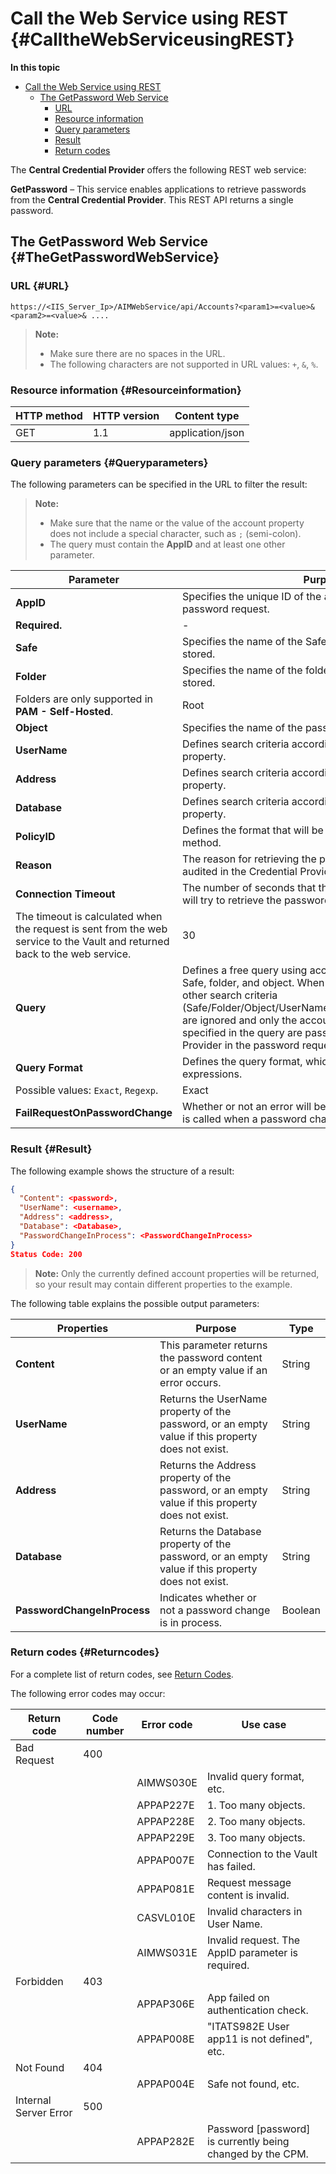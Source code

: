 # Call the Web Service using REST {#CalltheWebServiceusingREST}

**In this topic**

- [Call the Web Service using REST](#CalltheWebServiceusingREST)
  - [The GetPassword Web Service](#TheGetPasswordWebService)
    - [URL](#URL)
    - [Resource information](#Resourceinformation)
    - [Query parameters](#Queryparameters)
    - [Result](#Result)
    - [Return codes](#Returncodes)

The **Central Credential Provider** offers the following REST web service:

**GetPassword** – This service enables applications to retrieve passwords from the **Central Credential Provider**. This REST API returns a single password.

## The GetPassword Web Service {#TheGetPasswordWebService}

### URL {#URL}

```text
https://<IIS_Server_Ip>/AIMWebService/api/Accounts?<param1>=<value>&<param2>=<value>& ....
```

> **Note:**
>
> - Make sure there are no spaces in the URL.
> - The following characters are not supported in URL values: `+`, `&`, `%`.

### Resource information {#Resourceinformation}

| HTTP method | HTTP version | Content type     |
| ----------- | ------------ | ---------------- |
| GET         | 1.1          | application/json |

### Query parameters {#Queryparameters}

The following parameters can be specified in the URL to filter the result:

> **Note:**
>
> - Make sure that the name or the value of the account property does not include a special character, such as `;` (semi-colon).
> - The query must contain the **AppID** and at least one other parameter.

| Parameter                                                                                                                  | Purpose                                                                                                                                                                                                                                                                                                                                                | Default | Type    |
| -------------------------------------------------------------------------------------------------------------------------- | ------------------------------------------------------------------------------------------------------------------------------------------------------------------------------------------------------------------------------------------------------------------------------------------------------------------------------------------------------ | ------- | ------- |
| **AppID**                                                                                                                  | Specifies the unique ID of the application issuing the password request.                                                                                                                                                                                                                                                                               |         |         |
| **Required.**                                                                                                              | -                                                                                                                                                                                                                                                                                                                                                      | String  |         |
| **Safe**                                                                                                                   | Specifies the name of the Safe where the password is stored.                                                                                                                                                                                                                                                                                           | -       | String  |
| **Folder**                                                                                                                 | Specifies the name of the folder where the password is stored.                                                                                                                                                                                                                                                                                         |         |         |
| Folders are only supported in **PAM - Self-Hosted**.                                                                       | Root                                                                                                                                                                                                                                                                                                                                                   | String  |         |
| **Object**                                                                                                                 | Specifies the name of the password object to retrieve.                                                                                                                                                                                                                                                                                                 | -       | String  |
| **UserName**                                                                                                               | Defines search criteria according to the UserName account property.                                                                                                                                                                                                                                                                                    | -       | String  |
| **Address**                                                                                                                | Defines search criteria according to the Address account property.                                                                                                                                                                                                                                                                                     | -       | String  |
| **Database**                                                                                                               | Defines search criteria according to the Database account property.                                                                                                                                                                                                                                                                                    | -       | String  |
| **PolicyID**                                                                                                               | Defines the format that will be used in the setPolicyID method.                                                                                                                                                                                                                                                                                        | -       | String  |
| **Reason**                                                                                                                 | The reason for retrieving the password. This reason will be audited in the Credential Provider audit log.                                                                                                                                                                                                                                              | -       | String  |
| **Connection Timeout**                                                                                                     | The number of seconds that the Central Credential Provider will try to retrieve the password.                                                                                                                                                                                                                                                          |         |         |
| The timeout is calculated when the request is sent from the web service to the Vault and returned back to the web service. | 30                                                                                                                                                                                                                                                                                                                                                     | Int     |         |
| **Query**                                                                                                                  | Defines a free query using account properties, including Safe, folder, and object. When this method is specified, all other search criteria (Safe/Folder/Object/UserName/Address/PolicyID/Database) are ignored and only the account properties that are specified in the query are passed to the Central Credential Provider in the password request. | -       | String  |
| **Query Format**                                                                                                           | Defines the query format, which can optionally use regular expressions.                                                                                                                                                                                                                                                                                |         |         |
| Possible values: `Exact`, `Regexp`.                                                                                        | Exact                                                                                                                                                                                                                                                                                                                                                  | String  |         |
| **FailRequestOnPasswordChange**                                                                                            | Whether or not an error will be returned if this web service is called when a password change process is underway.                                                                                                                                                                                                                                     | False   | Boolean |

### Result {#Result}

The following example shows the structure of a result:

```json
{
  "Content": <password>,
  "UserName": <username>,
  "Address": <address>,
  "Database": <Database>,
  "PasswordChangeInProcess": <PasswordChangeInProcess>
}
Status Code: 200
```

> **Note:** Only the currently defined account properties will be returned, so your result may contain different properties to the example.

The following table explains the possible output parameters:

| Properties                  | Purpose                                                                                           | Type    |
| --------------------------- | ------------------------------------------------------------------------------------------------- | ------- |
| **Content**                 | This parameter returns the password content or an empty value if an error occurs.                 | String  |
| **UserName**                | Returns the UserName property of the password, or an empty value if this property does not exist. | String  |
| **Address**                 | Returns the Address property of the password, or an empty value if this property does not exist.  | String  |
| **Database**                | Returns the Database property of the password, or an empty value if this property does not exist. | String  |
| **PasswordChangeInProcess** | Indicates whether or not a password change is in process.                                         | Boolean |

### Return codes {#Returncodes}

For a complete list of return codes, see [Return Codes](/pam-self-hosted/latest/en/content/webservices/implementing%20privileged%20account%20security%20web%20services.htm#Return).

The following error codes may occur:

| Return code           | Code number | Error code | Use case                                                   |
| --------------------- | ----------- | ---------- | ---------------------------------------------------------- |
| Bad Request           | 400         |            |                                                            |
|                       |             | AIMWS030E  | Invalid query format, etc.                                 |
|                       |             | APPAP227E  | 1. Too many objects.                                       |
|                       |             | APPAP228E  | 2. Too many objects.                                       |
|                       |             | APPAP229E  | 3. Too many objects.                                       |
|                       |             | APPAP007E  | Connection to the Vault has failed.                        |
|                       |             | APPAP081E  | Request message content is invalid.                        |
|                       |             | CASVL010E  | Invalid characters in User Name.                           |
|                       |             | AIMWS031E  | Invalid request. The AppID parameter is required.          |
| Forbidden             | 403         |            |                                                            |
|                       |             | APPAP306E  | App failed on authentication check.                        |
|                       |             | APPAP008E  | "ITATS982E User app11 is not defined", etc.                |
| Not Found             | 404         |            |                                                            |
|                       |             | APPAP004E  | Safe not found, etc.                                       |
| Internal Server Error | 500         |            |                                                            |
|                       |             | APPAP282E  | Password [password] is currently being changed by the CPM. |

